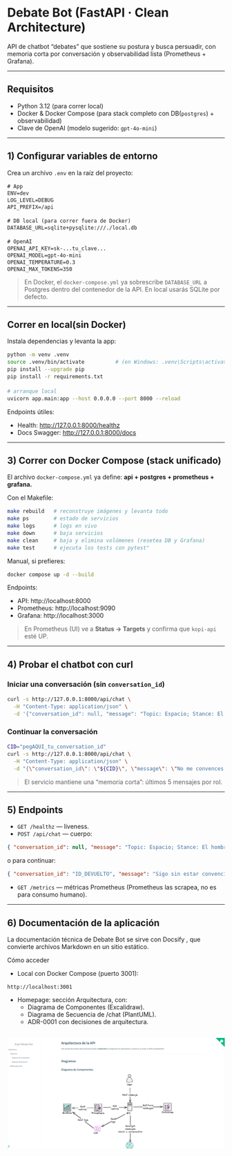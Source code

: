 # Debate Bot (FastAPI · Clean Architecture)

API de chatbot “debates” que sostiene su postura y busca persuadir, con memoria corta por conversación y observabilidad lista (Prometheus + Grafana).

---
## Requisitos
- Python 3.12 (para correr local)
- Docker & Docker Compose (para stack completo con DB(`postgres`) + observabilidad)
- Clave de OpenAI (modelo sugerido: `gpt-4o-mini`)

---

## 1) Configurar variables de entorno
Crea un archivo `.env` en la raíz del proyecto:
```env
# App
ENV=dev
LOG_LEVEL=DEBUG
API_PREFIX=/api

# DB local (para correr fuera de Docker)
DATABASE_URL=sqlite+pysqlite:///./local.db

# OpenAI
OPENAI_API_KEY=sk-...tu_clave...
OPENAI_MODEL=gpt-4o-mini
OPENAI_TEMPERATURE=0.3
OPENAI_MAX_TOKENS=350

```

> En Docker, el `docker-compose.yml` ya sobrescribe `DATABASE_URL` a Postgres dentro del contenedor de la API. 
> En local usarás SQLite por defecto.

---

## Correr en local(sin Docker)
Instala dependencias y levanta la app:
```bash
python -m venv .venv
source .venv/bin/activate          # (en Windows: .venv\Scripts\activate)
pip install --upgrade pip
pip install -r requirements.txt

# arranque local
uvicorn app.main:app --host 0.0.0.0 --port 8000 --reload
```

Endpoints útiles:
- Health: http://127.0.0.1:8000/healthz
- Docs Swagger: http://127.0.0.1:8000/docs

---
## 3) Correr con Docker Compose (stack unificado)
El archivo `docker-compose.yml` ya define: **api + postgres + prometheus + grafana.**

Con el Makefile:
```bash
make rebuild   # reconstruye imágenes y levanta todo
make ps        # estado de servicios
make logs      # logs en vivo
make down      # baja servicios
make clean     # baja y elimina volúmenes (resetea DB y Grafana)
make test      # ejecuta los tests con pytest"
```

Manual, si prefieres:
```bash
docker compose up -d --build
```
Endpoints:
- API: http://localhost:8000
- Prometheus: http://localhost:9090
- Grafana: http://localhost:3000

> En Prometheus (UI) ve a **Status → Targets** y confirma que `kopi-api` esté UP.

---

## 4) Probar el chatbot con curl
### Iniciar una conversación (sin `conversation_id`)
```bash
curl -s http://127.0.0.1:8000/api/chat \
  -H "Content-Type: application/json" \
  -d '{"conversation_id": null, "message": "Topic: Espacio; Stance: El hombre nunca llego a la luna"}' | jq

```
### Continuar la conversación
```bash
CID="pegAQUI_tu_conversation_id"
curl -s http://127.0.0.1:8000/api/chat \
  -H "Content-Type: application/json" \
  -d "{\"conversation_id\": \"${CID}\", \"message\": \"No me convences, dame evidencia concreta\"}" | jq

```
> El servicio mantiene una “memoria corta”: últimos 5 mensajes por rol.

---

## 5) Endpoints
* `GET /healthz` — liveness.
* `POST /api/chat` — cuerpo:
```json
{ "conversation_id": null, "message": "Topic: Espacio; Stance: El hombre nunca llego a la luna" }
```
o para continuar:
```json
{ "conversation_id": "ID_DEVUELTO", "message": "Sigo sin estar convencido" }
```
* `GET /metrics` — métricas Prometheus (Prometheus las scrapea, no es para consumo humano).

---

## 6) Documentación de la aplicación

La documentación técnica de Debate Bot se sirve con Docsify
, que convierte archivos Markdown en un sitio estático.

Cómo acceder
* Local con Docker Compose (puerto 3001):
```arduino
http://localhost:3001
```
* Homepage: sección Arquitectura, con:
  - Diagrama de Componentes (Excalidraw).
  - Diagrama de Secuencia de /chat (PlantUML).
  - ADR-0001 con decisiones de arquitectura.

![doc](docs/images/docsify.png)
--- 

